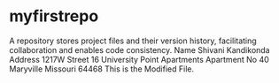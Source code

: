 # myfirstrepo
A repository stores project files and their version history, facilitating collaboration and enables code consistency. 
Name Shivani Kandikonda
Address 1217W Street 16 University Point Apartments Apartment No 40 Maryville Missouri 64468
This is the Modified File.

